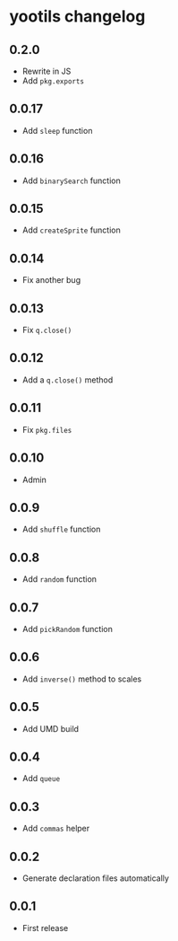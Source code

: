 # yootils changelog

## 0.2.0

* Rewrite in JS
* Add `pkg.exports`

## 0.0.17

* Add `sleep` function

## 0.0.16

* Add `binarySearch` function

## 0.0.15

* Add `createSprite` function

## 0.0.14

* Fix another bug

## 0.0.13

* Fix `q.close()`

## 0.0.12

* Add a `q.close()` method

## 0.0.11

* Fix `pkg.files`

## 0.0.10

* Admin

## 0.0.9

* Add `shuffle` function

## 0.0.8

* Add `random` function

## 0.0.7

* Add `pickRandom` function

## 0.0.6

* Add `inverse()` method to scales

## 0.0.5

* Add UMD build

## 0.0.4

* Add `queue`

## 0.0.3

* Add `commas` helper

## 0.0.2

* Generate declaration files automatically

## 0.0.1

* First release
